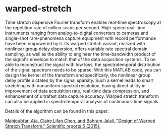 # warped-stretch
Time stretch dispersive Fourier transform enables real-time spectroscopy at the repetition rate of million scans per second. High-speed real-time instruments ranging from analog-to-digital converters to cameras and single-shot rare-phenomena capture equipment with record performance have been empowered by it. Its warped stretch variant, realized with nonlinear group delay dispersion, offers variable rate spectral domain sampling, as well as the ability to engineer the time-bandwidth product of the signal's envelope to match that of the data acquisition systems. To be able to reconstruct the signal with low loss, the spectrotemporal distribution of the signal spectrum needs to be sparse. With this MATLAB code, you can design the kernel of the transform and specifically, the nonlinear group delay profile dictated by the signal sparsity. Such a kernel leads to smart stretching with nonuniform spectral resolution, having direct utility in improvement of data acquisition rate, real-time data compression, and enhancement of ultrafast data capture accuracy. Warped stretch transform can also be applied in spectrotemporal analysis of continuous-time signals. 

Details of the algorithm can be found in this paper:

[Mahjoubfar, Ata, Claire Lifan Chen, and Bahram Jalali. "Design of Warped Stretch Transform." Scientific reports 5 (2015).](http://www.nature.com/articles/srep17148.pdf)
